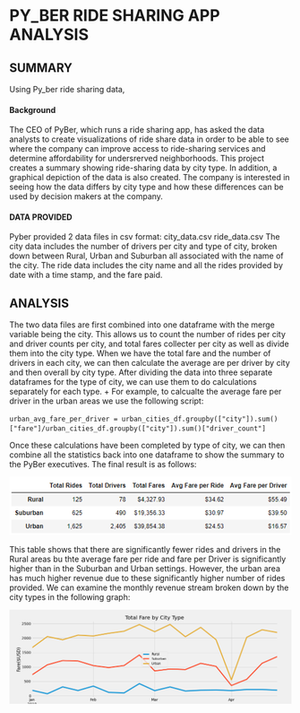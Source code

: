 # PY_BER RIDE SHARING APP ANALYSIS
## SUMMARY
Using Py_ber ride sharing data, 
#### Background
The CEO of PyBer, which runs a ride sharing app, has asked the data analysts to create visualizations of ride share data in order to be able to see where the company can improve access to ride-sharing services and determine affordability for undersrerved neighborhoods.  This project creates a summary showing ride-sharing data by city type.  In addition, a graphical depiction of the data is also created.  The company is interested in seeing how the data differs by city type and how these differences can be used by decision makers at the company.  

#### DATA PROVIDED
Pyber provided 2 data files in csv format:
city_data.csv
ride_data.csv
The city data includes the number of drivers per city and type of city, broken down between Rural, Urban and Suburban all associated with the name of the city.  The ride data includes the city name and all the rides provided by date with a time stamp, and the fare paid.
  
## ANALYSIS
The two data files are first combined into one dataframe with the merge variable being the city.  This allows us to count the number of rides per city and driver counts per city, and total fares collecter per city as well as divide them into the city type.  When we have the total fare and the number of drivers in each city, we can then calculate the average are per driver by city and then overall by city type.  After dividing the data into three separate dataframes for the type of city, we can use them to do calculations separately for each type. + For example, to calcualte the average fare per driver in the urban areas we use the following script:
  
`urban_avg_fare_per_driver = urban_cities_df.groupby(["city"]).sum()["fare"]/urban_cities_df.groupby(["city"]).sum()["driver_count"]`
  
  Once these calculations have been completed by type of city, we can then combine all the statistics back into one dataframe to show the summary to the PyBer executives.  The final result is as follows:
  
![](https://github.com/xactuary/Py_ber-Analysis/blob/main/Resources/Summary%20DF.PNG)
  
This table shows that there are significantly fewer rides and drivers in the Rural areas bu thte average fare per ride and fare per Driver is significantly higher than in the Suburban and Urban settings.  However, the urban area has much higher revenue due to these significantly higher number of rides provided.  We can examine the monthly revenue stream broken down by the city types in the following graph:

![](https://github.com/xactuary/Py_ber-Analysis/blob/main/analysis/Fig11.png)
